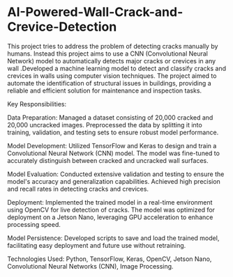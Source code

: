 # AI-Powered-Wall-Crack-and-Crevice-Detection
This project tries to address the problem of detecting cracks manually by humans. Instead this project aims to use a CNN  (Convolutional Neural Network) model to automatically detects major cracks or crevices in any wall .Developed a machine learning model to detect and classify cracks and crevices in walls using computer vision techniques. The project aimed to automate the identification of structural issues in buildings, providing a reliable and efficient solution for maintenance and inspection tasks.

Key Responsibilities:

Data Preparation: Managed a dataset consisting of 20,000 cracked and 20,000 uncracked images. Preprocessed the data by splitting it into training, validation, and testing sets to ensure robust model performance.

Model Development: Utilized TensorFlow and Keras to design and train a Convolutional Neural Network (CNN) model. The model was fine-tuned to accurately distinguish between cracked and uncracked wall surfaces.

Model Evaluation: Conducted extensive validation and testing to ensure the model's accuracy and generalization capabilities. Achieved high precision and recall rates in detecting cracks and crevices.

Deployment: Implemented the trained model in a real-time environment using OpenCV for live detection of cracks. The model was optimized for deployment on a Jetson Nano, leveraging GPU acceleration to enhance processing speed.

Model Persistence: Developed scripts to save and load the trained model, facilitating easy deployment and future use without retraining.

Technologies Used: Python, TensorFlow, Keras, OpenCV, Jetson Nano, Convolutional Neural Networks (CNN), Image Processing.
